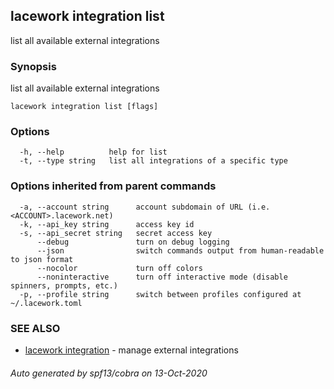 ## lacework integration list

list all available external integrations

### Synopsis

list all available external integrations

```
lacework integration list [flags]
```

### Options

```
  -h, --help          help for list
  -t, --type string   list all integrations of a specific type
```

### Options inherited from parent commands

```
  -a, --account string      account subdomain of URL (i.e. <ACCOUNT>.lacework.net)
  -k, --api_key string      access key id
  -s, --api_secret string   secret access key
      --debug               turn on debug logging
      --json                switch commands output from human-readable to json format
      --nocolor             turn off colors
      --noninteractive      turn off interactive mode (disable spinners, prompts, etc.)
  -p, --profile string      switch between profiles configured at ~/.lacework.toml
```

### SEE ALSO

* [lacework integration](lacework_integration.md)	 - manage external integrations

###### Auto generated by spf13/cobra on 13-Oct-2020
